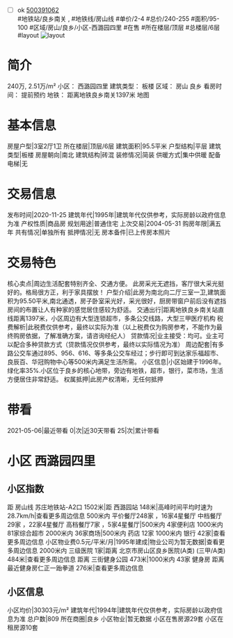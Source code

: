 - [ ] ok [500391062](https://bj.5i5j.com/ershoufang/500391062.html)  
 #地铁站/良乡南关 ,  #地铁线/房山线
#单价/2-4 #总价/240-255 #面积/95-100   #区域/房山/良乡/小区-西潞园四里 #在售 #所在楼层/顶层 #总楼层/6层 #layout 
![layout](http://image2.5i5j.com//group1/M00/B0/46/CgqJMl235OKAJCUfAADHtbQ6d40015.jpg_P5.jpg) 
# 简介 
 240万,  2.51万/m² 
小区： 西潞园四里
建筑类型： 板楼
区域： 房山 良乡
看房时间： 提前预约
地铁： 距离地铁良乡南关1397米 地图
# 基本信息 
 房屋户型|3室2厅1卫
所在楼层|顶层/6层
建筑面积|95.5平米
户型结构|平层
建筑类型|板楼
房屋朝向|南北
建筑结构|砖混
装修情况|简装
供暖方式|集中供暖
配备电梯|无
# 交易信息 
 发布时间|2020-11-25
建筑年代|1995年|建筑年代仅供参考，实际房龄以政府信息为准
产权性质|商品房
规划用途|普通住宅
上次交易|2004-05-31
购房年限|满五年
共有情况|单独所有
抵押情况|无
房本备件|已上传房本照片
# 交易特色 
 核心卖点|周边生活配套特别齐全、交通方便。
此房采光无遮挡，客厅很大采光挺好的。格局很方正，利于家具摆放！
户型介绍|此房为南北向二厅三室一卫,建筑面积为95.50平米,南北通透，房子卧室采光好，采光很好，厨房带窗户前后没有遮挡房间的布置让人有种家的感觉居住感较为舒适。
交通出行|距离地铁良乡南关站直线距离1397米，小区周边有大型连锁超市，多条公交线路，大型三甲医疗机构
税费解析|此税费仅供参考，最终以实际为准（以上税费仅为购房参考，不能作为最终购房依据，了解准确方案，请咨询经纪人）
贷款情况|业主接受：均可。业主可以配合多种贷款方式（贷款情况仅供参考，最终以实际情况为准）
周边配套|有多路公交车通过895、956、616、等多条公交车经过；步行即可到达家乐福超市、良辰百、华冠购物中心等500米内满足生活所需。
小区信息|小区始建于1996年。绿化率35%.小区位于良乡的核心地带，旁边有地铁，超市，银行，菜市场，生活方便居住非常舒适。
权属抵押|此房产权清晰，无任何抵押
# 带看 
 2021-05-06|最近带看	 0|次|近30天带看	 25|次|累计带看
# 小区 西潞园四里
## 小区指数 
 距 房山线 苏庄地铁站-A2口 1502米|距 西潞园站 148米|高峰时间平均时速为28.7km/h|查看更多周边信息
500米内 平价餐厅248家 ，16家4星餐厅
中档餐厅29家 ，22家4星餐厅
高档餐厅7家 ，5家4星餐厅|500米内 4家便利店
1000米内 81家综合超市
2000米内 36家商场|500米内 药店 12家
1000米内 银行 42家|查看更多周边信息
小区物业费0.5元/平米/月|1995年建成|物业公司为暂无数据|查看更多周边信息
2000米内 三级医院 1家|距离 北京市房山区良乡医院(A类) (三甲/A类) 484米|查看更多周边信息
距离 三街健身公园 473米|1000米内 43家 健身房
距离最近健身房仁正一跆拳道 276米|查看更多周边信息
## 小区信息 
 小区均价|30303元/m²
建筑年代|1994年|建筑年代仅供参考，实际房龄以政府信息为准
总户数|809
所在商圈|良乡
小区物业|暂无数据
小区在售房源29套
小区在租房源10套
